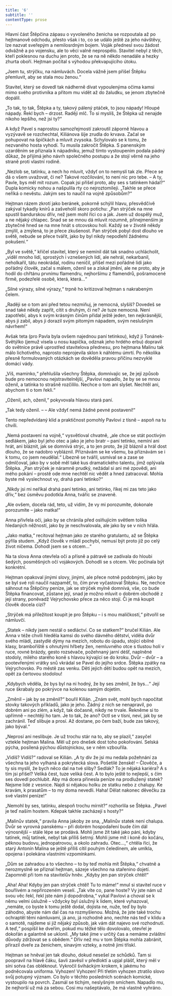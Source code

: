 ```yaml
---
title: '6'
subtitle: ''
contentType: prose
---
```


<section>

Hlavní část Štěpčina zápasu o vyvoleného ženicha se rozpoutala až po hejtmanově odchodu, přesto však i to, co se událo ještě za jeho návštěvy, lze nazvat sveřepým a nemilosrdným bojem. Voják přednesl svou žádost odvážně a po vojensku, ale to věci valně neprospělo. Stavitel nebyl z těch, kteří poklesnou na duchu jen proto, že se na ně někdo nenadále a hezky zhurta oboří. Hejtman počítal s výhodou překvapujícího útoku.

„Jsem tu, strýčku, na námluvách. Docela vážně jsem přišel Štěpku přemluvit, aby se stala mou ženou.“

Stavitel, který se dovedl tak nádherně dívat vypoulenýma očima kamsi mimo svého protivníka a přitom mu vidět až do žaludku, se jenom zbytečně dopálil.

„To tak, to tak, Štěpka a ty, takový pálený ptáček, to jsou nápady! Hloupé nápady. Řekl bych – drzost. Raději mlč. To si myslíš, že Štěpka už nenajde nikoho lepšího, než jsi ty?“

A když Pavel s naprostou samozřejmostí zakroutil záporně hlavou a vyzývavě se rozchechtal, Kiliánova šíje zrudla do krvava. Začal se pohupovat na špičkách a mluvit zvysoka. Schylovalo se k tomu, že nezvaného hosta vyhodí. Tu musila zakročit Štěpka. S panenským uzarděním se přiznala k nápadníku, jemuž tímto vystoupením podala pádný důkaz, že přijímá jeho návrh společného postupu a že stojí věrně na jeho straně proti vlastní rodině.

„Nezlob se, tatínku, a nech ho mluvit, vždyť on to nemyslí tak zle. Přece se dá o všem uvažovat, či ne? Takové rozčilování, to není nic pro tebe. – A ty, Pavle, bys měl mít rozum. Copak jsi přišel proto, aby ses s tatínkem hádal?“ Dupla komicky nohou a našpulila rty co nejroztomileji. „Takhle se přece neříká o nevěstu. Jakým ses to naučil na vojně způsobům?“

Hejtman rázem zkrotí jako beránek, pokorně schýlil hlavu, přesvědčivě zakýval tykadly knírů a zašveholil skoro potichu: „Pan strýček na mne spustil bandurskou dřív, než jsem mohl říci co a jak. Jsem už dospělý muž, a ne nějaký chlapec. Snad se se mnou dá mluvit rozumně, přinejmenším je zbytečné hned se na mne hnát s otcovskou holí. Každý se v životě někdy zmýlil, a zmýlená, to je přece zkušenost. Pan strýček pobyl dost dlouho ve světě, nebude se přece tvářit, jako by byl nikdy nepodlehl žádnému pokušení.“

„Byl ve světě,“ křičel stavitel, který se nemínil dát tak snadno uchlácholit, „viděl mnoho lidí, sprostých i vznešených lidí, ale nehrál, nekarbanil, neholkařil, tátu neokrádal, rodinu neničil, přišel mezi pořádné lidi jako pořádný člověk, začal s málem, oženil se a získal jmění, ale ne proto, aby je hodil do chřtánu prvnímu flamendru, nejhoršímu z flamendrů, pošramocené firmě, podezřelé osobě, která, která…“

„Silné výrazy, silné výrazy,“ trpně ho kritizoval hejtman s nakrabeným čelem.

„Raději se o tom ani před tetou nezmiňuj, je nemocná, slyšíš? Dovedeš se snad také někdy zapřít, cítit s druhým, či ne? Je tuze nemocná. Není zapotřebí, abys k svým krásným činům přidal ještě jeden, ten nejkrásnější, abys ji zabil, abys ji dorazil svým pitomým nápadem, svým neslušným návrhem!“

Avšak teta (pro Pavla byla ovšem najednou paní tetinkou), když ji Tonánek-Světýlko (jemuž visela u nosu kapička, odznak jeho hrdého erbu) dopravil do světnice právě uprostřed stavitelova přednesu, pro hejtmana Malinu tak málo lichotivého, naprosto neprojevila sklon k náhlému úmrtí. Po několika přesně formulovaných otázkách se dověděla pravou příčinu nezvyklé domácí vády.

„Víš, maminko,“ přehlušila všechny Štěpka, domnívajíc se, že její způsob bude pro nemocnou nejstravitelnější, „Pavlovi napadlo, že by se se mnou oženil, a tatínka to strašně rozčililo. Nechce o tom ani slyšet. Nechtěl ani, abychom ti o tom řekli.“

„Oženil, ach, oženil,“ pokyvovala hlavou stará paní.

„Tak tedy oženil. – – Ale vždyť nemá žádné pevné postavení!“

Tento nepředvídaný klid a praktičnost pomohly Pavlovi z tísně – aspoň na tu chvíli.

„Nemá postavení na vojně,“ vysvětloval chvatně, „ale chce se stát poctivým sedlákem, jako byl jeho otec a jako je jeho bratr – paní tetinko, nemíní ani hrát, ani bláznit, jak se domnívá strýc, a to jen proto, že již bláznil a hrál dost dlouho, že se nadobro vybláznil. Přiznávám se ke všemu, ba přiznávám se i k tomu, co jsem neudělal.“ Líbezně se tvářil, usmíval se a zase se odmlčoval, jako by v sobě měl také kus dramatického talentu, jímž oplývala Štěpka. „Pan strýček je náramně prudký, nežádal si ani mé zpovědi, ani mého pokání – prostě ode mne nechtěl nic vědět a hned zatracoval. Mohla byste mě vyslechnout vy, drahá paní tetinko?“

„Nikdy jsi mi neříkal drahá paní tetinko, ani tetinko, říkej mi zas teto jako dřív,“ bez úsměvu podotkla Anna, tváříc se znaveně.

„Ale ovšem, docela rád, teto, už vidím, že vy mi porozumíte, dokonale porozumíte – jako matka!“

Anna přivřela oči, jako by se chránila před oslňujícím světlem tolika hledaných něžností, jako by je neschvalovala, ale jako by se v nich hřála.

„Jako matka,“ recitoval hejtman jako ze starého gratulantu, až se Štěpka pýřila studem. „Když člověk v mládí pochybí, nemusí být proto již po celý život ničema. Dohodl jsem se s otcem…“

Na ta slova Anna otevřela oči a přísně a pátravě se zadívala do hloubi šedých, posměšných očí vojákových. Dohodli se s otcem. Věc počínala být konkrétní.

Hejtman opakoval jinými slovy, jinými, ale přece notně podobnými, jako by se byl své roli naučil nazpaměť, to, čím prve vyčastoval Štěpku. Ne, nechce sáhnout na Štěpčiny peníze, jak se strýček mylně domnívá, vše, co bude Štěpka financovat, zůstane její, snad je možno mluvit o dobrém obchodě z její strany, poněvadž Vejrychovsko přece za něco stojí. Či je má koupit člověk docela cizí?

„Strýček má příležitost koupit je pro Štěpku – i s mou maličkostí,“ pitvořil se námluvčí.

„Statek – nikdy jsem nestál o sedláctví. Co se statkem?“ bručel Kilián. Ale Anna v téže chvíli hleděla kamsi do svého dávného dětství, viděla dvůr svého mládí, zastydlé dýmy na mezích, robotu do úpadu, stojící obilné klasy, brambořiště s ohnutými hřbety žen, nemluvného otce s tlustou holí v ruce, rovné brázdy, gesto rozsévače, požehnaný jarní déšť, naplněné stodoly, milého starého koně s hlavou kývající se do kroku. Dvůr – dvůr – a pootevřenými vrátky snů vkrádal se Pavel do jejího srdce. Štěpka zpátky na Vejrychovsko. Po městě zas venku. Děti jejich dětí budou opět na mezích, opět za čertovou stodolou!

„Kdybych věděla, že bys byl na ni hodný, že by ses změnil, že bys…“ Její ruce škrabaly po pokrývce na kolenou samým dojetím.

„Změnil – jak by se změnil?“ bouřil Kilián. „Znám svět, mohl bych napočítat stovky takových příkladů, jako je jeho. Žádný z nich se nenapravil, po dobrém ani po zlém, a když, tak dočasně, nikdy ne trvale. Řekněme si to upřímně – nechtějí ho tam. Je to tak, že ano? Octl se v tísni, neví, jak by se zachránil. Teď slibuje a prosí. Až dostane, po čem baží, bude zas takový, jako býval.“

„Neprosí ani neslibuje. Je už trochu stár na to, aby se plazil,“ zasyčel vztekle hejtman Malina. Měl už pro dnešek dost toho pokořování. Selská pýcha, posílená pýchou důstojnickou, se v něm vzbouřila.

„Vidíš? Vidíš?“ radoval se Kilián. „A ty div že jsi mu nedala požehnání za všechna ta jeho vylhaná a pokrytecká slova. Pošetilé ženské! – Člověče, a ty sis myslil, že bych něco dal na tvé sliby? Sedlák? To je nějaká kariéra? A s tím jsi přišel? Veliká čest, tuze veliká čest. A to bylo ještě to nejlepší, s čím ses dovedl pochlubit. Aby má dcera přinesla peníze na prodlužený statek? Nejsme lidé z vesnice. Najdi si nějakou holku ze statku nebo z chalupy. Ke kravám, k prasatům – to my doma nevedli. Haha! Dělat nakonec děvečku za své vlastní peníze!“

„Nemohl by ses, tatínku, alespoň trochu mírnit?“ rozhorlila se Štěpka. „Pavel je teď naším hostem. Kdepak takhle zacházejí s hosty?“

„Malinův statek,“ pravila Anna jakoby ze sna, „Malinův statek není chalupa. Dvůr se vyrovná panskému – při dobrém hospodaření bude čím dál výnosnější – stále lépe se prodává. Mohli jsme žít také jako páni, kdyby tatínek, můj tatínek, nebyl tak příliš šetrný. Mohli jsme mít i koně do kočáru, pěknou budovu, jednopatrovou, a okolo zahradu. Otec…,“ chtěla říci, že starý Antonín Malina se ještě příliš cítil pouhým čeledínem, ale umlkla, opojena i polekána vlastními vzpomínkami.

„Dům se zahradou a to všechno – to by teď mohla mít Štěpka,“ chvatně a nerozmyslně se přiznal hejtman, sázeje všechno na stařenino dojetí. Zapomněl při tom na stavitelův hněv. „Kdyby jen pan strýček chtěl!“

„Aha! Aha! Kdyby jen pan strýček chtěl! Tu to máme!“ mnul si stavitel ruce v bouřlivém a nepřirozeném veselí. „Tak víte co, pane hoste? Vy jste nám už svou věc řekl, řekl jste nám ji dopodrobna,“ vykal Pavlovi a choval se k němu velmi úslužně – vždycky byl úslužný k lidem, které vyhazoval, „nemáte, co byste k tomu ještě dodal, dojista ne, nuže, teď by bylo záhodno, abyste nám dal čas na rozmyšlenou. Možná, že jste také trochu ochraptěl těmi námluvami, já ano, já rozhodně ano, nechte nás teď v klidu a o samotě, najdeme si již nějaký způsob, jak vám dát najevo své rozhodnutí. A teď,“ pospíšil ke dveřím, pokud mu těžké tělo dovolovalo, otevřel je dokořán a galantně se uklonil. „My také jíme v určitý čas a nemáme zvláštní důvody zdržovat se s obědem.“ Dřív než mu v tom Štěpka mohla zabránit, přirazil dveře za ženichem, sinavým vzteky, a notně jimi třískl.

Hejtman se hněval jen tak dlouho, dokud nesešel ze schůdků. Tam si poopravil na hlavě čáku, šavli zavěsil v předloktí a upjal plášť, který měl v síni sotva čas obléknout. Vykročil šviháckým krokem, k jakému ho podněcovala uniforma. Vyhozen! Vyhozen! Při třetím vyhozen ztratilo slovo svůj potupný význam. Co bylo v těchto posledních scénách komické, vystoupilo na povrch. Zasmál se tichým, neslyšným smíchem. Napadlo mu, že nejhorší už má za sebou. Cosi mu našeptávalo, že má vlastně vyhráno.

</section>
